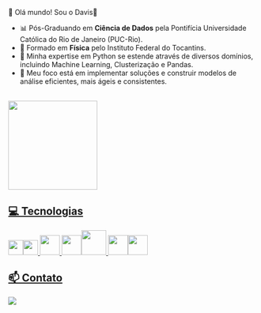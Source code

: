 💫 Olá mundo! Sou o Davis💫 
- 📊 Pós-Graduando em <b>Ciência de Dados</b> pela Pontifícia Universidade Católica do Rio de Janeiro (PUC-Rio).
- 🔭 Formado em <b>Física</b>  pelo Instituto Federal do Tocantins.
- 💭 Minha expertise em Python se estende através de diversos domínios, incluindo  Machine Learning, Clusterização e Pandas.
- 🎯 Meu foco está em implementar soluções e construir modelos de análise eficientes, mais ágeis e consistentes. 
<br/><br/>

<div >
<a href="https://github.com/Davisdenner">
<img loading="lazy" height="180em" src="https://github-readme-stats.vercel.app/api?username=Davisdenner&show_icons=true&theme=dark&include_all_commits=true&count_private=true"/>
</div>

## 💻 Tecnologias
  <img src="https://cdn.jsdelivr.net/gh/devicons/devicon@latest/icons/python/python-original.svg" width="30" height="30" /><img src="https://cdn.jsdelivr.net/gh/devicons/devicon@latest/icons/postgresql/postgresql-original.svg" width="30" height="30"/>
<img src="https://cdn.jsdelivr.net/gh/devicons/devicon@latest/icons/streamlit/streamlit-plain-wordmark.svg" width="40" height="40"/>
  <img src="https://cdn.jsdelivr.net/gh/devicons/devicon@latest/icons/pandas/pandas-original-wordmark.svg" width="40" height="40"  /><img src="https://cdn.jsdelivr.net/gh/devicons/devicon@latest/icons/numpy/numpy-plain-wordmark.svg" width="50" height="50" /> 
  <img src="https://cdn.jsdelivr.net/gh/devicons/devicon@latest/icons/matplotlib/matplotlib-original.svg" width="40" height="40"/><img src="https://cdn.jsdelivr.net/gh/devicons/devicon@latest/icons/scikitlearn/scikitlearn-original.svg" width="40" height="40" />
          
          
           
          

  
          
    

 ##  📫 Contato



<a href="https://www.linkedin.com/in/davis-denner-costa-silva-4536a51b0/" target="_blank"><img loading="lazy" src="https://img.shields.io/badge/-LinkedIn-%230077B5?style=for-the-badge&logo=linkedin&logoColor=white" target="_blank"></a>   











